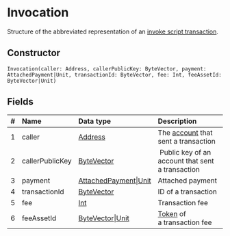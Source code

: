 # Invocation

Structure of the abbreviated representation of an [invoke script transaction](/en/blockchain/transaction-type/invoke-script-transaction.md).

## Constructor

``` ride
Invocation(caller: Address, callerPublicKey: ByteVector, payment: AttachedPayment|Unit, transactionId: ByteVector, fee: Int, feeAssetId: ByteVector|Unit)
```

## Fields

|   #   | Name | Data type | Description |
| :--- | :--- | :--- | :--- |
| 1 | caller | [Address](/en/ride/structures/common-structures/address.md) |  The [account](/en/blockchain/account.md) that sent a transaction |
| 2 | callerPublicKey | [ByteVector](/en/ride/data-types/byte-vector.md) | Public key of an account that sent a transaction |
| 3 | payment | [AttachedPayment](/en/ride/structures/common-structures/attached-payment.md)&#124;[Unit](/en/ride/data-types/unit.md) | Attached payment |
| 4 | transactionId | [ByteVector](/en/ride/data-types/byte-vector.md) | ID of a transaction |
| 5 | fee | [Int](/en/ride/data-types/int.md) | Transaction fee |
| 6 | feeAssetId | [ByteVector](/en/ride/data-types/byte-vector.md)&#124;[Unit](/en/ride/data-types/unit.md) | [Token](/en/blockchain/token.md) of a transaction fee |
